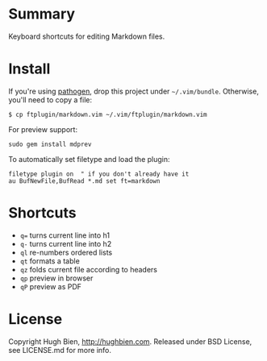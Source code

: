 # Summary

Keyboard shortcuts for editing Markdown files.

# Install
    
If you're using [pathogen](https://github.com/tpope/vim-pathogen), drop this
project under `~/.vim/bundle`.  Otherwise, you'll need to copy a file:

    $ cp ftplugin/markdown.vim ~/.vim/ftplugin/markdown.vim

For preview support:

    sudo gem install mdprev

To automatically set filetype and load the plugin:

    filetype plugin on  " if you don't already have it
    au BufNewFile,BufRead *.md set ft=markdown

# Shortcuts

* `q=` turns current line into h1
* `q-` turns current line into h2
* `ql` re-numbers ordered lists
* `qt` formats a table
* `qz` folds current file according to headers
* `qp` preview in browser
* `qP` preview as PDF

# License

Copyright Hugh Bien, http://hughbien.com.
Released under BSD License, see LICENSE.md for more info.
